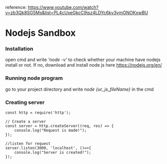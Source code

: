 reference: https://www.youtube.com/watch?v=zb3Qk8SG5Ms&list=PL4cUxeGkcC9jsz4LDYc6kv3ymONOKxwBU

# Nodejs Sandbox
### Installation
open cmd and write *'node -v'* to check whether your machine have nodejs install or not. If no, download and install node js here https://nodejs.org/en/
### Running node program
go to your project directory and write *node {ur_js_fileName}* in the cmd
### Creating server
```
const http = require('http');

// Create a server
const server = http.createServer((req, res) => {
    console.log("Request is made!");
});

//listen for request
server.listen(3000, 'localhost', ()=>{
    console.log("Server is created!");
});
```
